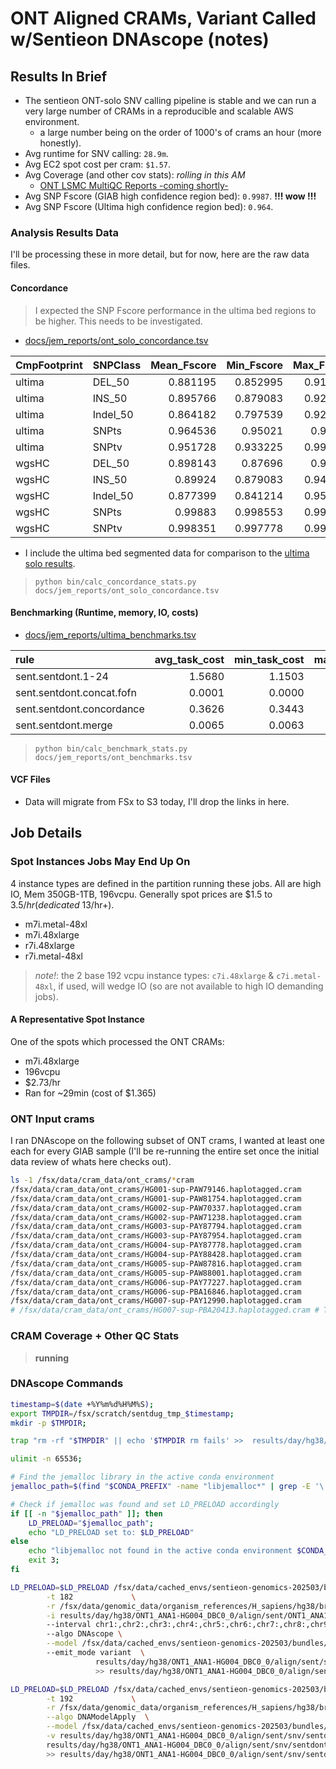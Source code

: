 
# ONT Aligned CRAMs, Variant Called w/Sentieon DNAscope (notes)

## Results In Brief
- The sentieon ONT-solo SNV calling pipeline is stable and we can run a very large number of CRAMs in a reproducible and scalable AWS environment.
  - a large number being on the order of 1000's of crams an hour (more honestly).
- Avg runtime for SNV calling: `28.9m`.
- Avg EC2 spot cost per cram: `$1.57`.
- Avg Coverage (and other cov stats): _rolling in this AM_
  - [ONT LSMC MultiQC Reports -coming shortly-](./)
- Avg SNP Fscore (GIAB high confidence region bed): `0.9987`.  **!!! wow !!!**
- Avg SNP Fscore (Ultima high confidence region bed): `0.964`.

### Analysis Results Data
I'll be processing these in more detail, but for now, here are the raw data files.

#### Concordance

> I expected the SNP Fscore performance in the ultima bed regions to be higher. This needs to be investigated.

- [docs/jem_reports/ont_solo_concordance.tsv](ont_solo_concordance.tsv)
 

| CmpFootprint   | SNPClass   |   Mean_Fscore |   Min_Fscore |   Max_Fscore |
|:---------------|:-----------|--------------:|-------------:|-------------:|
| ultima         | DEL_50     |      0.881195 |     0.852995 |     0.913246 |
| ultima         | INS_50     |      0.895766 |     0.879083 |     0.920608 |
| ultima         | Indel_50   |      0.864182 |     0.797539 |     0.922895 |
| ultima         | SNPts      |      0.964536 |     0.95021  |     0.99902  |
| ultima         | SNPtv      |      0.951728 |     0.933225 |     0.998589 |
| wgsHC          | DEL_50     |      0.898143 |     0.87696  |     0.94355  |
| wgsHC          | INS_50     |      0.89924  |     0.879083 |     0.940202 |
| wgsHC          | Indel_50   |      0.877399 |     0.841214 |     0.951348 |
| wgsHC          | SNPts      |      0.99883  |     0.998553 |     0.999274 |
| wgsHC          | SNPtv      |      0.998351 |     0.997778 |     0.998882 |

- I include the ultima bed segmented data for comparison to the [ultima solo results](ultima_notes.md).

> `python bin/calc_concordance_stats.py docs/jem_reports/ont_solo_concordance.tsv`

#### Benchmarking (Runtime, memory, IO, costs)
- [docs/jem_reports/ultima_benchmarks.tsv](ultima_benchmarks.tsv)

| rule                      |   avg_task_cost |   min_task_cost |   max_task_cost |   avg_minutes |   min_minutes |   max_minutes |   avg_cpu_efficiency |   min_cpu_efficiency |   max_cpu_efficiency |
|:--------------------------|----------------:|----------------:|----------------:|--------------:|--------------:|--------------:|---------------------:|---------------------:|---------------------:|
| sent.sentdont.1-24        |          1.5680 |          1.1503 |          2.3880 |       28.9300 |       25.2662 |       33.1148 |             113.9016 |             105.6283 |             126.4068 |
| sent.sentdont.concat.fofn |          0.0001 |          0.0000 |          0.0012 |        0.2191 |        0.0062 |        2.7626 |               0.0000 |               0.0000 |               0.0000 |
| sent.sentdont.concordance |          0.3626 |          0.3443 |          0.3815 |       16.0118 |       15.6672 |       16.7594 |               0.3591 |               0.0056 |               0.5569 |
| sent.sentdont.merge       |          0.0065 |          0.0063 |          0.0068 |        0.4303 |        0.4133 |        0.4513 |               1.8715 |               1.7309 |               1.9498 |

> `python bin/calc_benchmark_stats.py docs/jem_reports/ont_benchmarks.tsv`

#### VCF Files

- Data will migrate from FSx to S3 today, I'll drop the links in here.

## Job Details

### Spot Instances Jobs May End Up On
4 instance types are defined in the partition running these jobs. All are high IO, Mem 350GB-1TB, 196vcpu. Generally spot prices are $1.5 to $3.5/hr (dedicated ~$13/hr+).
 - m7i.metal-48xl 
 - m7i.48xlarge 
 - r7i.48xlarge 
 - r7i.metal-48xl 

> _note!_: the 2 base 192 vcpu instance types: `c7i.48xlarge` &  `c7i.metal-48xl`, if used, will wedge IO (so are not available to high IO demanding jobs).

#### A Representative Spot Instance
One of the spots which processed the ONT CRAMs:
- m7i.48xlarge
- 196vcpu
- $2.73/hr
- Ran for ~29min (cost of $1.365)

### ONT Input crams
I ran DNAscope on the following subset of ONT crams, I wanted at least one each for every GIAB sample (I'll be re-running the entire set once the initial data review of whats here checks out).

```bash
ls -1 /fsx/data/cram_data/ont_crams/*cram
/fsx/data/cram_data/ont_crams/HG001-sup-PAW79146.haplotagged.cram
/fsx/data/cram_data/ont_crams/HG001-sup-PAW81754.haplotagged.cram
/fsx/data/cram_data/ont_crams/HG002-sup-PAW70337.haplotagged.cram
/fsx/data/cram_data/ont_crams/HG002-sup-PAW71238.haplotagged.cram
/fsx/data/cram_data/ont_crams/HG003-sup-PAY87794.haplotagged.cram
/fsx/data/cram_data/ont_crams/HG003-sup-PAY87954.haplotagged.cram
/fsx/data/cram_data/ont_crams/HG004-sup-PAY87778.haplotagged.cram
/fsx/data/cram_data/ont_crams/HG004-sup-PAY88428.haplotagged.cram
/fsx/data/cram_data/ont_crams/HG005-sup-PAW87816.haplotagged.cram
/fsx/data/cram_data/ont_crams/HG005-sup-PAW88001.haplotagged.cram
/fsx/data/cram_data/ont_crams/HG006-sup-PAY77227.haplotagged.cram
/fsx/data/cram_data/ont_crams/HG006-sup-PBA16846.haplotagged.cram
/fsx/data/cram_data/ont_crams/HG007-sup-PAY12990.haplotagged.cram
# /fsx/data/cram_data/ont_crams/HG007-sup-PBA20413.haplotagged.cram # This sample was not processed in this batch
```

### CRAM Coverage + Other QC Stats 

> **running**

### DNAscope Commands

```bash
timestamp=$(date +%Y%m%d%H%M%S);
export TMPDIR=/fsx/scratch/sentdug_tmp_$timestamp;
mkdir -p $TMPDIR;

trap "rm -rf "$TMPDIR" || echo '$TMPDIR rm fails' >>  results/day/hg38/ONT1_ANA1-HG004_DBC0_0/align/sent/snv/sentdont/log/vcfs/ONT1_ANA1-HG004_DBC0_0.sent.sentdont.1-24.snv.log  2>&1" EXIT;

ulimit -n 65536;

# Find the jemalloc library in the active conda environment
jemalloc_path=$(find "$CONDA_PREFIX" -name "libjemalloc*" | grep -E '\.so|\.dylib' | head -n 1);

# Check if jemalloc was found and set LD_PRELOAD accordingly
if [[ -n "$jemalloc_path" ]]; then
    LD_PRELOAD="$jemalloc_path";
    echo "LD_PRELOAD set to: $LD_PRELOAD" 
else
    echo "libjemalloc not found in the active conda environment $CONDA_PREFIX.";
    exit 3;
fi

LD_PRELOAD=$LD_PRELOAD /fsx/data/cached_envs/sentieon-genomics-202503/bin/sentieon driver \
        -t 182             \
        -r /fsx/data/genomic_data/organism_references/H_sapiens/hg38/broad_hg38/Homo_sapiens_assembly38.fasta \
        -i results/day/hg38/ONT1_ANA1-HG004_DBC0_0/align/sent/ONT1_ANA1-HG004_DBC0_0.cram \            
        --interval chr1:,chr2:,chr3:,chr4:,chr5:,chr6:,chr7:,chr8:,chr9:,chr10:,chr11:,chr12:,chr13:,chr14:,chr15:,chr16:,chr17:,chr18:,chr19:,chr20:,chr21:,chr22:,chrX:,chrY:   \          
        --algo DNAscope \
        --model /fsx/data/cached_envs/sentieon-genomics-202503/bundles/DNAscopeONT2.1/diploid_model \            
        --emit_mode variant  \
                   results/day/hg38/ONT1_ANA1-HG004_DBC0_0/align/sent/snv/sentdont/vcfs/1-24/ONT1_ANA1-HG004_DBC0_0.sent.sentdont.1-24.snv.vcf.tmp \
                   >> results/day/hg38/ONT1_ANA1-HG004_DBC0_0/align/sent/snv/sentdont/log/vcfs/ONT1_ANA1-HG004_DBC0_0.sent.sentdont.1-24.snv.log 2>&1;

LD_PRELOAD=$LD_PRELOAD /fsx/data/cached_envs/sentieon-genomics-202503/bin/sentieon driver \
        -t 192             \
        -r /fsx/data/genomic_data/organism_references/H_sapiens/hg38/broad_hg38/Homo_sapiens_assembly38.fasta \
        --algo DNAModelApply  \
        --model /fsx/data/cached_envs/sentieon-genomics-202503/bundles/DNAscopeONT2.1/diploid_model           \
        -v results/day/hg38/ONT1_ANA1-HG004_DBC0_0/align/sent/snv/sentdont/vcfs/1-24/ONT1_ANA1-HG004_DBC0_0.sent.sentdont.1-24.snv.vcf.tmp \
        results/day/hg38/ONT1_ANA1-HG004_DBC0_0/align/sent/snv/sentdont/vcfs/1-24/ONT1_ANA1-HG004_DBC0_0.sent.sentdont.1-24.snv.vcf \
        >> results/day/hg38/ONT1_ANA1-HG004_DBC0_0/align/sent/snv/sentdont/log/vcfs/ONT1_ANA1-HG004_DBC0_0.sent.sentdont.1-24.snv.log 2>&1;

```


